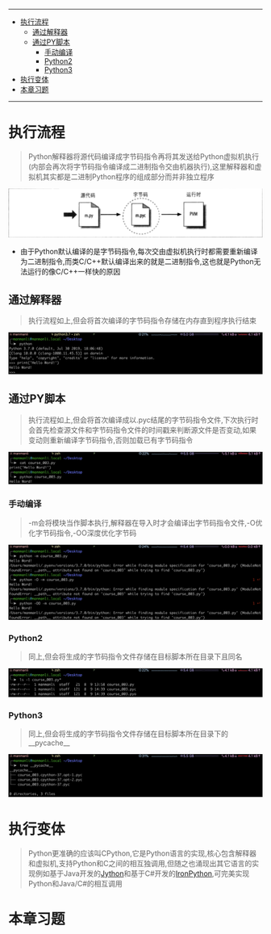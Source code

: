 ----

* [执行流程](#执行流程)
  * [通过解释器](#通过解释器)
  * [通过PY脚本](#通过PY脚本)
    * [手动编译](#手动编译)
    * [Python2](#Python2)
    * [Python3](#Python3)
* [执行变体](#执行变体)
* [本章习题](#本章习题)

----

# 执行流程

> Python解释器将源代码编译成字节码指令再将其发送给Python虚拟机执行(内部会再次将字节码指令编译成二进制指令交由机器执行),这里解释器和虚拟机其实都是二进制Python程序的组成部分而并非独立程序

![image-20190809144642783](程序执行.assets/image-20190809144642783.png)

* 由于Python默认编译的是字节码指令,每次交由虚拟机执行时都需要重新编译为二进制指令,而类C/C++默认编译出来的就是二进制指令,这也就是Python无法运行的像C/C++一样快的原因

## 通过解释器

> 执行流程如上,但会将首次编译的字节码指令存储在内存直到程序执行结束

![image-20190809133736326](程序执行.assets/image-20190809133736326.png)

## 通过PY脚本

> 执行流程如上,但会将首次编译成以.pyc结尾的字节码指令文件,下次执行时会首先检查源文件和字节码指令文件的时间戳来判断源文件是否变动,如果变动则重新编译字节码指令,否则加载已有字节码指令

![image-20190809135944682](程序执行.assets/image-20190809135944682.png)

### 手动编译

> \-m会将模块当作脚本执行,解释器在导入时才会编译出字节码指令文件,\-O优化字节码指令,\-OO深度优化字节码

![image-20190809143624248](程序执行.assets/image-20190809143624248.png)

### Python2

> 同上,但会将生成的字节码指令文件存储在目标脚本所在目录下且同名

![image-20190809144058776](程序执行.assets/image-20190809144058776.png)

### Python3

> 同上,但会将生成的字节码指令文件存储在目标脚本所在目录下的\_\_pycache\_\_

![image-20190809143813561](程序执行.assets/image-20190809143813561.png)

# 执行变体

> Python更准确的应该叫CPython,它是Python语言的实现,核心包含解释器和虚拟机,支持Python和C之间的相互独调用,但随之也涌现出其它语言的实现例如基于Java开发的[Jython](https://www.jython.org/)和基于C#开发的[IronPython](https://ironpython.net/),可完美实现Python和Java/C#的相互调用

# 本章习题

